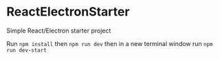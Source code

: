 # ReactElectronStarter

Simple React/Electron starter project

Run `npm install` then `npm run dev` then in a new terminal window run `npm run dev-start`
